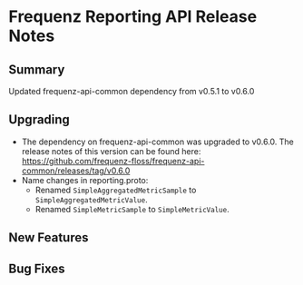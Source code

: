 # Frequenz Reporting API Release Notes

## Summary

Updated frequenz-api-common dependency from v0.5.1 to v0.6.0

## Upgrading

* The dependency on frequenz-api-common was upgraded to v0.6.0. The release notes of this version can be found here: https://github.com/frequenz-floss/frequenz-api-common/releases/tag/v0.6.0
* Name changes in reporting.proto:
    * Renamed `SimpleAggregatedMetricSample` to `SimpleAggregatedMetricValue`.
    * Renamed `SimpleMetricSample` to `SimpleMetricValue`.

## New Features

<!-- Here goes the main new features and examples or instructions on how to use them -->

## Bug Fixes

<!-- Here goes notable bug fixes that are worth a special mention or explanation -->
